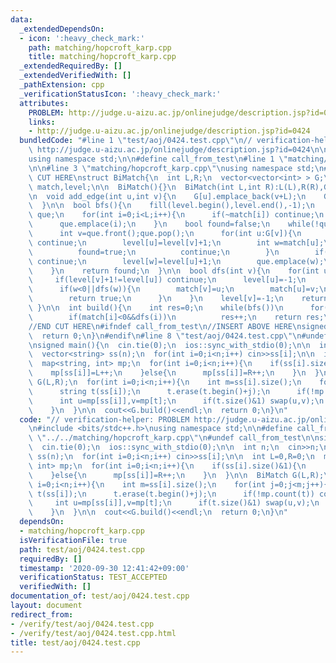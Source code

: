 ```yaml
---
data:
  _extendedDependsOn:
  - icon: ':heavy_check_mark:'
    path: matching/hopcroft_karp.cpp
    title: matching/hopcroft_karp.cpp
  _extendedRequiredBy: []
  _extendedVerifiedWith: []
  _pathExtension: cpp
  _verificationStatusIcon: ':heavy_check_mark:'
  attributes:
    PROBLEM: http://judge.u-aizu.ac.jp/onlinejudge/description.jsp?id=0424
    links:
    - http://judge.u-aizu.ac.jp/onlinejudge/description.jsp?id=0424
  bundledCode: "#line 1 \"test/aoj/0424.test.cpp\"\n// verification-helper: PROBLEM\
    \ http://judge.u-aizu.ac.jp/onlinejudge/description.jsp?id=0424\n\n#include <bits/stdc++.h>\n\
    using namespace std;\n\n#define call_from_test\n#line 1 \"matching/hopcroft_karp.cpp\"\
    \n\n#line 3 \"matching/hopcroft_karp.cpp\"\nusing namespace std;\n#endif\n//BEGIN\
    \ CUT HERE\nstruct BiMatch{\n  int L,R;\n  vector<vector<int> > G;\n  vector<int>\
    \ match,level;\n\n  BiMatch(){}\n  BiMatch(int L,int R):L(L),R(R),G(L+R),match(L+R,-1),level(L+R){}\n\
    \n  void add_edge(int u,int v){\n    G[u].emplace_back(v+L);\n    G[v+L].emplace_back(u);\n\
    \  }\n\n  bool bfs(){\n    fill(level.begin(),level.end(),-1);\n    queue<int>\
    \ que;\n    for(int i=0;i<L;i++){\n      if(~match[i]) continue;\n      level[i]=0;\n\
    \      que.emplace(i);\n    }\n    bool found=false;\n    while(!que.empty()){\n\
    \      int v=que.front();que.pop();\n      for(int u:G[v]){\n        if(~level[u])\
    \ continue;\n        level[u]=level[v]+1;\n        int w=match[u];\n        if(w==-1){\n\
    \          found=true;\n          continue;\n        }\n        if(~level[w])\
    \ continue;\n        level[w]=level[u]+1;\n        que.emplace(w);\n      }\n\
    \    }\n    return found;\n  }\n\n  bool dfs(int v){\n    for(int u:G[v]){\n \
    \     if(level[v]+1!=level[u]) continue;\n      level[u]=-1;\n      int w=match[u];\n\
    \      if(w<0||dfs(w)){\n        match[v]=u;\n        match[u]=v;\n        level[v]=-1;\n\
    \        return true;\n      }\n    }\n    level[v]=-1;\n    return false;\n \
    \ }\n\n  int build(){\n    int res=0;\n    while(bfs())\n      for(int i=0;i<L;i++)\n\
    \        if(match[i]<0&&dfs(i))\n          res++;\n    return res;\n  }\n\n};\n\
    //END CUT HERE\n#ifndef call_from_test\n//INSERT ABOVE HERE\nsigned main(){\n\
    \  return 0;\n}\n#endif\n#line 8 \"test/aoj/0424.test.cpp\"\n#undef call_from_test\n\
    \nsigned main(){\n  cin.tie(0);\n  ios::sync_with_stdio(0);\n\n  int n;\n  cin>>n;\n\
    \  vector<string> ss(n);\n  for(int i=0;i<n;i++) cin>>ss[i];\n\n  int L=0,R=0;\n\
    \  map<string, int> mp;\n  for(int i=0;i<n;i++){\n    if(ss[i].size()&1){\n  \
    \    mp[ss[i]]=L++;\n    }else{\n      mp[ss[i]]=R++;\n    }\n  }\n\n  BiMatch\
    \ G(L,R);\n  for(int i=0;i<n;i++){\n    int m=ss[i].size();\n    for(int j=0;j<m;j++){\n\
    \      string t(ss[i]);\n      t.erase(t.begin()+j);\n      if(!mp.count(t)) continue;\n\
    \      int u=mp[ss[i]],v=mp[t];\n      if(t.size()&1) swap(u,v);\n      G.add_edge(u,v);\n\
    \    }\n  }\n\n  cout<<G.build()<<endl;\n  return 0;\n}\n"
  code: "// verification-helper: PROBLEM http://judge.u-aizu.ac.jp/onlinejudge/description.jsp?id=0424\n\
    \n#include <bits/stdc++.h>\nusing namespace std;\n\n#define call_from_test\n#include\
    \ \"../../matching/hopcroft_karp.cpp\"\n#undef call_from_test\n\nsigned main(){\n\
    \  cin.tie(0);\n  ios::sync_with_stdio(0);\n\n  int n;\n  cin>>n;\n  vector<string>\
    \ ss(n);\n  for(int i=0;i<n;i++) cin>>ss[i];\n\n  int L=0,R=0;\n  map<string,\
    \ int> mp;\n  for(int i=0;i<n;i++){\n    if(ss[i].size()&1){\n      mp[ss[i]]=L++;\n\
    \    }else{\n      mp[ss[i]]=R++;\n    }\n  }\n\n  BiMatch G(L,R);\n  for(int\
    \ i=0;i<n;i++){\n    int m=ss[i].size();\n    for(int j=0;j<m;j++){\n      string\
    \ t(ss[i]);\n      t.erase(t.begin()+j);\n      if(!mp.count(t)) continue;\n \
    \     int u=mp[ss[i]],v=mp[t];\n      if(t.size()&1) swap(u,v);\n      G.add_edge(u,v);\n\
    \    }\n  }\n\n  cout<<G.build()<<endl;\n  return 0;\n}\n"
  dependsOn:
  - matching/hopcroft_karp.cpp
  isVerificationFile: true
  path: test/aoj/0424.test.cpp
  requiredBy: []
  timestamp: '2020-09-30 12:41:42+09:00'
  verificationStatus: TEST_ACCEPTED
  verifiedWith: []
documentation_of: test/aoj/0424.test.cpp
layout: document
redirect_from:
- /verify/test/aoj/0424.test.cpp
- /verify/test/aoj/0424.test.cpp.html
title: test/aoj/0424.test.cpp
---
```

